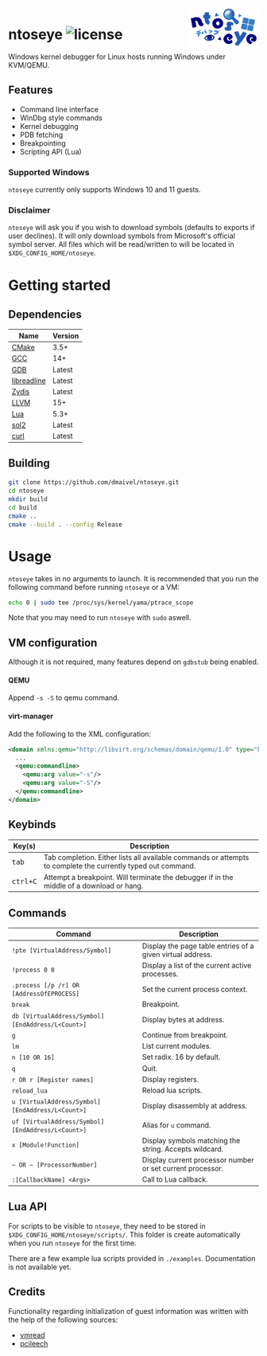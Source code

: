 <img align="right" width="28%" src="media/ntoseye.png">

# ntoseye ![license](https://img.shields.io/badge/license-MIT-blue)

Windows kernel debugger for Linux hosts running Windows under KVM/QEMU.

## Features

- Command line interface
- WinDbg style commands
- Kernel debugging
- PDB fetching
- Breakpointing
- Scripting API (Lua)

### Supported Windows

`ntoseye` currently only supports Windows 10 and 11 guests.

### Disclaimer

`ntoseye` will ask you if you wish to download symbols (defaults to exports if user declines). It will only download symbols from Microsoft's official symbol server. All files which will be read/written to will be located in `$XDG_CONFIG_HOME/ntoseye`.

# Getting started

## Dependencies

| Name | Version |
| ---- | ------- |
| [CMake](https://cmake.org/) | 3.5+ |
| [GCC](https://gcc.gnu.org/) | 14+ |
| [GDB](https://www.sourceware.org/gdb/) | Latest |
| [libreadline](www.gnu.org/software/readline/) | Latest |
| [Zydis](https://github.com/zyantific/zydis) | Latest |
| [LLVM](https://llvm.org/) | 15+ |
| [Lua](https://www.lua.org/) | 5.3+ |
| [sol2](https://github.com/ThePhD/sol2) | Latest |
| [curl](https://curl.se/) | Latest |

## Building

```bash
git clone https://github.com/dmaivel/ntoseye.git
cd ntoseye
mkdir build
cd build
cmake ..
cmake --build . --config Release
```

# Usage

`ntoseye` takes in no arguments to launch. It is recommended that you run the following command before running `ntoseye` or a VM:
```bash
echo 0 | sudo tee /proc/sys/kernel/yama/ptrace_scope 
```

Note that you may need to run `ntoseye` with `sudo` aswell.

## VM configuration

Although it is not required, many features depend on `gdbstub` being enabled.

#### QEMU

Append `-s -S` to qemu command.

#### virt-manager

Add the following to the XML configuration:
```xml
<domain xmlns:qemu="http://libvirt.org/schemas/domain/qemu/1.0" type="kvm">
  ...
  <qemu:commandline>
    <qemu:arg value="-s"/>
    <qemu:arg value="-S"/>
  </qemu:commandline>
</domain>
```

## Keybinds

| Key(s) | Description |
| - | - |
| <kbd>tab</kbd> | Tab completion. Either lists all available commands or attempts to complete the currently typed out command. |
| <kbd>ctrl+C</kbd> | Attempt a breakpoint. Will terminate the debugger if in the middle of a download or hang. |

## Commands

| Command                           | Description                                                |
|-----------------------------------|------------------------------------------------------------|
| `!pte [VirtualAddress/Symbol]` | Display the page table entries of a given virtual address. |
| `!process 0 0` | Display a list of the current active processes. |
| `.process [/p /r] OR [AddressOfEPROCESS]` | Set the current process context. |
| `break` | Breakpoint. |
| `db [VirtualAddress/Symbol] [EndAddress/L<Count>]` | Display bytes at address. |
| `g` | Continue from breakpoint. |
| `lm` | List current modules. |
| `n [10 OR 16]` | Set radix. 16 by default. |
| `q` | Quit. |
| `r OR r [Register names]` | Display registers. |
| `reload_lua` | Reload lua scripts. |
| `u [VirtualAddress/Symbol] [EndAddress/L<Count>]` | Display disassembly at address. |
| `uf [VirtualAddress/Symbol] [EndAddress/L<Count>]` | Alias for `u` command. |
| `x [Module!Function]` | Display symbols matching the string. Accepts wildcard. |
| `~ OR ~ [ProcessorNumber]` | Display current processor number or set current processor. |
| `:[CallbackName] <Args>` | Call to Lua callback. |

## Lua API

For scripts to be visible to `ntoseye`, they need to be stored in `$XDG_CONFIG_HOME/ntoseye/scripts/`. This folder is create automatically when you run `ntoseye` for the first time.

There are a few example lua scripts provided in `./examples`. Documentation is not available yet.

## Credits

Functionality regarding initialization of guest information was written with the help of the following sources:

- [vmread](https://github.com/h33p/vmread)
- [pcileech](https://github.com/ufrisk/pcileech)